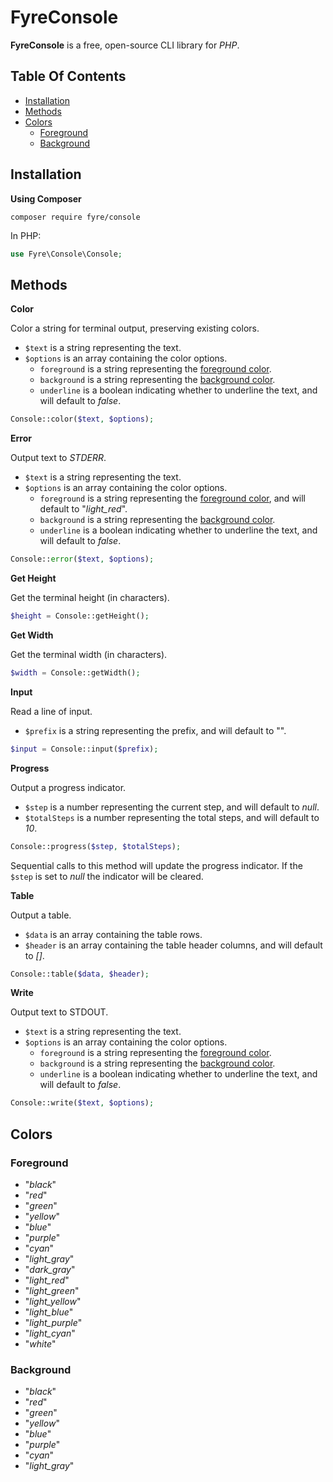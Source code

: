 # FyreConsole

**FyreConsole** is a free, open-source CLI library for *PHP*.


## Table Of Contents
- [Installation](#installation)
- [Methods](#methods)
- [Colors](#colors)
    - [Foreground](#foreground)
    - [Background](#background)



## Installation

**Using Composer**

```
composer require fyre/console
```

In PHP:

```php
use Fyre\Console\Console;
```


## Methods

**Color**

Color a string for terminal output, preserving existing colors.

- `$text` is a string representing the text.
- `$options` is an array containing the color options.
    - `foreground` is a string representing the [foreground color](#foreground).
    - `background` is a string representing the [background color](#background).
    - `underline` is a boolean indicating whether to underline the text, and will default to *false*.

```php
Console::color($text, $options);
```

**Error**

Output text to *STDERR*.

- `$text` is a string representing the text.
- `$options` is an array containing the color options.
    - `foreground` is a string representing the [foreground color](#foreground), and will default to "*light_red*".
    - `background` is a string representing the [background color](#background).
    - `underline` is a boolean indicating whether to underline the text, and will default to *false*.

```php
Console::error($text, $options);
```

**Get Height**

Get the terminal height (in characters).

```php
$height = Console::getHeight();
```

**Get Width**

Get the terminal width (in characters).

```php
$width = Console::getWidth();
```

**Input**

Read a line of input.

- `$prefix` is a string representing the prefix, and will default to "".

```php
$input = Console::input($prefix);
```

**Progress**

Output a progress indicator.

- `$step` is a number representing the current step, and will default to *null*.
- `$totalSteps` is a number representing the total steps, and will default to *10*.

```php
Console::progress($step, $totalSteps);
```

Sequential calls to this method will update the progress indicator. If the `$step` is set to *null* the indicator will be cleared.

**Table**

Output a table.

- `$data` is an array containing the table rows.
- `$header` is an array containing the table header columns, and will default to *[]*.

```php
Console::table($data, $header);
```

**Write**

Output text to STDOUT.

- `$text` is a string representing the text.
- `$options` is an array containing the color options.
    - `foreground` is a string representing the [foreground color](#foreground).
    - `background` is a string representing the [background color](#background).
    - `underline` is a boolean indicating whether to underline the text, and will default to *false*.

```php
Console::write($text, $options);
```


## Colors

### Foreground

- "*black*"
- "*red*"
- "*green*"
- "*yellow*"
- "*blue*"
- "*purple*"
- "*cyan*"
- "*light_gray*"
- "*dark_gray*"
- "*light_red*"
- "*light_green*"
- "*light_yellow*"
- "*light_blue*"
- "*light_purple*"
- "*light_cyan*"
- "*white*"

### Background

- "*black*"
- "*red*"
- "*green*"
- "*yellow*"
- "*blue*"
- "*purple*"
- "*cyan*"
- "*light_gray*"